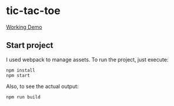 # tic-tac-toe

[Working Demo](http://danielscarpim.com.br/tic-tac-toe/)

## Start project

I used webpack to manage assets. To run the project, just execute:
```
npm install
npm start
```

Also, to see the actual output:
```
npm run build
```
